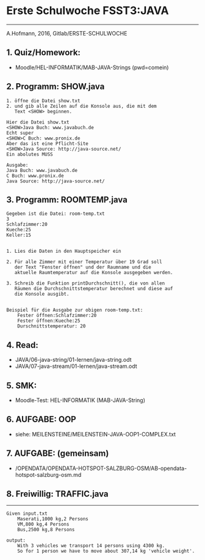 # Erste Schulwoche FSST3:JAVA
---------------------------------------------------
A.Hofmann, 2016, Gitlab/ERSTE-SCHULWOCHE

## 1. Quiz/Homework: 
* Moodle/HEL-INFORMATIK/MAB-JAVA-Strings (pwd=comein)

## 2. Programm: SHOW.java
~~~
1. öffne die Datei show.txt
2. und gib alle Zeilen auf die Konsole aus, die mit dem 
   Text <SHOW> beginnen.

Hier die Datei show.txt
<SHOW>Java Buch: www.javabuch.de
Echt super
<SHOW>C Buch: www.pronix.de
Aber das ist eine Pflicht-Site
<SHOW>Java Source: http://java-source.net/
Ein abolutes MUSS
	
Ausgabe:
Java Buch: www.javabuch.de
C Buch: www.pronix.de
Java Source: http://java-source.net/
~~~


## 3. Programm: ROOMTEMP.java
~~~
Gegeben ist die Datei: room-temp.txt
3
Schlafzimmer:20
Kueche:25
Keller:15


1. Lies die Daten in den Hauptspeicher ein 

2. Für alle Zimmer mit einer Temperatur über 19 Grad soll 
   der Text "Fenster öffnen" und der Raumname und die 
   aktuelle Raumtemperatur auf die Konsole ausgegeben werden.

3. Schreib die Funktion printDurchschnitt(), die von allen 
   Räumen die Durchschnittstemperatur berechnet und diese auf 
   die Konsole ausgibt.
 

Beispiel für die Ausgabe zur obigen room-temp.txt:
	Fester öffnen:Schlafzimmer:20
	Fester öffnen:Kueche:25
	Durschnittstemperatur: 20
~~~

## 4. Read:
* JAVA/06-java-string/01-lernen/java-string.odt
* JAVA/07-java-stream/01-lernen/java-stream.odt


## 5. SMK:
* Moodle-Test: HEL-INFORMATIK (MAB-JAVA-String)

## 6. AUFGABE: OOP
* siehe: MEILENSTEINE/MEILENSTEIN-JAVA-OOP1-COMPLEX.txt

## 7. AUFGABE: (gemeinsam)
* /OPENDATA/OPENDATA-HOTSPOT-SALZBURG-OSM/AB-opendata-hotspot-salzburg-osm.md
 
## 8. Freiwillig: TRAFFIC.java
--------------------------------------------------------------------------------
~~~
Given input.txt
    Maserati,1000 kg,2 Persons
    VM,800 kg,4 Persons
    Bus,2500 kg,8 Persons
    
output:
    With 3 vehicles we transport 14 persons using 4300 kg.
    So for 1 person we have to move about 307,14 kg 'vehicle weight'.
~~~
